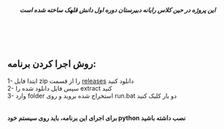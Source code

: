 <h5 align=center>این پروژه در حین کلاس رایانه دبیرستان دوره اول دانش قلهک ساخته شده است</h5>
<br/><br/><br/>

## روش اجرا کردن برنامه:
1- ابتدا فایل zip را از قسمت [releases](https://github.com/PNourian/Basic-Score-Average/releases) دانلود کنید
<br/>
2- سپس فایل دانلود شده را extract کنید
<br/>
3- وارد folder استخراج شده بروید و روی run.bat دو بار کلیک کنید
<br/><br/><br/>
**برای اجرای این برنامه، باید روی سیستم خود python نصب داشته باشید**
